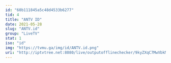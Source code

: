 ```yaml
---
id: "60b111845a5c48d4533b6277"
tid: 4
title: "ANTV ID"
date: 2021-05-28
slug: "ANTV.id"
group: "LiveTV"
stat: 1
iso: "id"
img: "https://tvmu.ga/img/id/ANTV.id.png"
uri: "http://iptvtree.net:8080/live/outputofflinechecker/9kyZXqC7MwVbkMnJmf/165072.m3u8"
---
```

